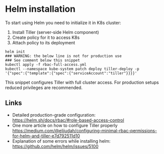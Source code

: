 # Helm installation

To start using Helm you need to initialize it in K8s cluster:
 1. Install Tiller (server-side Helm component)
 2. Create policy for it to access K8s
 3. Attach policy to its deployment



```shell script
helm init
### WARNING: the below line is not for production use
### See comment below this snippet
kubectl apply -f rbac-full-access.yml
kubectl --namespace kube-system patch deploy tiller-deploy -p '{"spec":{"template":{"spec":{"serviceAccount":"tiller"}}}}'
```
This snippet configures Tiller with full cluster access.
For production setups reduced privileges are recommended.

## Links

* Detailed production-grade configuration: https://helm.sh/docs/rbac/#role-based-access-control
* One more article on how to configure Tiller properly https://medium.com/@elijudah/configuring-minimal-rbac-permissions-for-helm-and-tiller-e7d792511d10
* Explanation of some errors while installing helm: https://github.com/helm/helm/issues/5100

